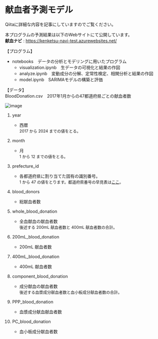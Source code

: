 # 献血者予測モデル

Qiitaに詳細な内容を記事にしていますのでご覧ください。<br>

本プログラムの予測結果は以下のWebサイトにて公開しています。<br>
**献血ナビ** : https://kenketsu-navi-test.azurewebsites.net/

【プログラム】<br>
- notebooks　データの分析とモデリングに用いたプログラム<br>
  - visualization.ipynb　生データの可視化と結果の作図<br>
  - analyze.ipynb　変動成分の分解、定常性検定、相関分析と結果の作図<br>
  - model.ipynb　SARIMAモデルの構築と評価<br>

【データ】<br>
BloodDonation.csv　2017年1月からの47都道府県ごとの献血者数

![image](https://github.com/5522079/BDP/assets/162807499/3d70d8ef-e9ba-496d-a21e-aa45f7876aa8)

1. year

   - 西暦<br><span style="font-size: small">2017 から 2024 までの値をとる。</span>

2. month

   - 月<br><span style="font-size: small">1 から 12 までの値をとる。</span>

3. prefecture_id

   - 各都道府県に割り当てた固有の識別番号。<br><span style="font-size: small">1 から 47 の値をとります。都道府県番号の早見表は[ここ](https://tundra-bugle-bc4.notion.site/2f462cc8750948878dbfe143640f33ab?pvs=4)。</span>

4. blood_donors

   - 総献血者数

5. whole_blood_donation

   - 全血献血の献血者数<br><span style="font-size: small">後述する 200mL 献血者数と 400mL 献血者数の合計。</span>

6. 200mL_blood_donation

   - 200mL 献血者数

7. 400mL_blood_donation

   - 400mL 献血者数

8. component_blood_donation

   - 成分献血の献血者数<br><span style="font-size: small">後述する血漿成分献血者数と血小板成分献血者数の合計。</span>

9. PPP_blood_donation

   - 血漿成分献血献血者数

10. PC_blood_donation

    - 血小板成分献血者数
